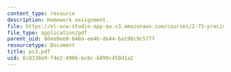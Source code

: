 ```yaml
---
content_type: resource
description: Homework assignment.
file: https://ol-ocw-studio-app-qa.s3.amazonaws.com/courses/2-75-precision-machine-design-fall-2001/8c8338e9f4e24906bc6c6899c450d1a2_ps3.pdf
file_type: application/pdf
parent_uid: 86ee0ee8-648a-ee4b-de44-6a198c9c577f
resourcetype: Document
title: ps3.pdf
uid: 8c8338e9-f4e2-4906-bc6c-6899c450d1a2
---
```

